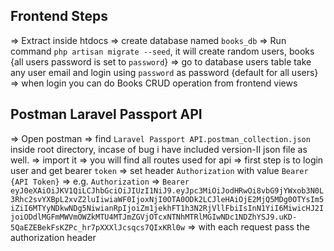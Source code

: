 ## Frontend Steps

=>  Extract inside htdocs
=>  create database named `books_db`
=>  Run command `php artisan migrate --seed`, it will create random users, books {all users password is set to `password`}
=>  go to database users table take any user email and login using 	`password` as password {default for all users}
=>  when login you can do Books CRUD operation from frontend views

## Postman Laravel Passport API
=> Open postman
=> find `Laravel Passport API.postman_collection.json` inside root directory, incase of bug i have included version-II json file as well.
=> import it
=> you will find all routes used for api
=> first step is to login user and get bearer `token`
=> set header `Authorization` with value `Bearer {API Token}`
=> e.g.
	`Authorization` => `Bearer eyJ0eXAiOiJKV1QiLCJhbGciOiJIUzI1NiJ9.eyJpc3MiOiJodHRwOi8vbG9jYWxob3N0L3Rhc2svYXBpL2xvZ2luIiwiaWF0IjoxNjI0OTA0ODk2LCJleHAiOjE2MjQ5MDg0OTYsIm5iZiI6MTYyNDkwNDg5NiwianRpIjoiZm1jekhFT1h3N2RjVllFbiIsInN1YiI6MiwicHJ2IjoiODdlMGFmMWVmOWZkMTU4MTJmZGVjOTcxNTNhMTRlMGIwNDc1NDZhYSJ9.uKD-5QaEZEBekFsKZPc_hr7pXXXlJcsqcs7QIxKRl0w`
=> with each request pass the authorization header
